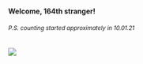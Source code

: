 #### Welcome, 164th stranger!

###### <sup>P.S. counting started approximately in 10.01.21</sup>

<img src="https://kraftwerk28.pp.ua/vcnt.png"></img>
